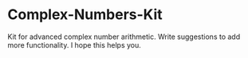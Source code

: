 # Complex-Numbers-Kit
Kit for advanced complex number arithmetic. Write suggestions to add more functionality.
I hope this helps you.
